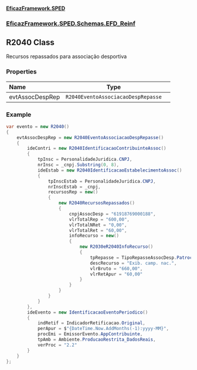 #### [EficazFramework.SPED](EficazFrameworkSPED.md 'EficazFramework SPED')
### [EficazFramework.SPED.Schemas.EFD_Reinf](EficazFramework.SPED.Schemas.EFD_Reinf.md 'EficazFramework.SPED.Schemas.EFD_Reinf')

## R2040 Class

Recursos repassados para associação desportiva
### Properties

| Name | Type | |
| :--- | :---: | :--- |
| evtAssocDespRep | `R2040EventoAssociacaoDespRepasse` |  |

### Example
```csharp  
var evento = new R2040()  
{  
    evtAssocDespRep = new R2040EventoAssociacaoDespRepasse()  
    {  
        ideContri = new R2040IdentificacaoContribuinteAssoc()  
        {  
            tpInsc = PersonalidadeJuridica.CNPJ,  
            nrInsc = _cnpj.Substring(0, 8),  
            ideEstab = new R2040IdentificacaoEstabelecimentoAssoc()  
            {  
                tpInscEstab = PersonalidadeJuridica.CNPJ,  
                nrInscEstab = _cnpj,  
                recursosRep = new()  
                {  
                    new R2040RecursosRepassados()  
                    {  
                        cnpjAssocDesp = "61918769000188",  
                        vlrTotalRep = "600,00",  
                        vlrTotalNRet = "0,00",  
                        vlrTotalRet = "60,00",  
                        infoRecurso = new()  
                        {  
                            new R2030eR2040InfoRecurso()  
                            {  
                                tpRepasse = TipoRepasseAssocDesp.Patrocinio,  
                                descRecurso = "Exib. camp. nac.",  
                                vlrBruto = "660,00",  
                                vlrRetApur = "60,00"  
                            }  
                        }  
                    }  
                }  
            }  
        },  
        ideEvento = new IdentificacaoEventoPeriodico()  
        {  
            indRetif = IndicadorRetificacao.Original,  
            perApur = $"{DateTime.Now.AddMonths(-1):yyyy-MM}",  
            procEmi = EmissorEvento.AppContribuinte,  
            tpAmb = Ambiente.ProducaoRestrita_DadosReais,  
            verProc = "2.2"  
        }  
    }  
};  
```